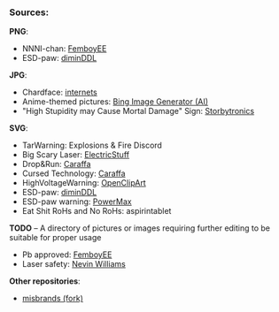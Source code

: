 ### Sources:

**PNG**:
- NNNI-chan: [FemboyEE](https://www.youtube.com/@femboyelectricalengineerin2898)
- ESD-paw: [diminDDL](https://github.com/diminDDL)

**JPG**:
- Chardface: [internets](https://lens.google.com/search?ep=gisbubb&hl=en-DE&re=df&p=AbrfA8oIUCPiFHYAOOD9KN20SN9Lsmovx63IiNQqRqM0AZNPL2TrwUh-fAne-EFVRVPrh_3LyvC3lvewCzY3aCYcmN2ftIXynP_f9IzY8f--ax1_R26MNuZmiCyaw4DiHNATt7yiRIkK17Sa35UJ6TDRVql0k9nJT6_u4K5cq1Np9F_yIdd_fdFDv6w9AFWE_yHs-pIqzgzauJNKNReHjg%3D%3D#lns=W251bGwsbnVsbCxudWxsLG51bGwsbnVsbCxudWxsLDEsIkVrY0tKRE0wWm1Fd1ptSTVMVFpqTXpJdE5EWXdZUzA1TjJVekxXVXhZbVF3WVdRd1pUUXhOUklmVFRGRVZYcHdVRE4yVVhkWlRVbG5SM0JuU1V4dVVERnZWRzFLY0hWNFp3PT0iLG51bGwsbnVsbCxudWxsLG51bGwsbnVsbCxudWxsLFtudWxsLG51bGwsW11dXQ==)
- Anime-themed pictures: [Bing Image Generator (AI)](https://www.bing.com/images/create/)
- "High Stupidity may Cause Mortal Damage" Sign: [Storbytronics](https://www.youtube.com/@storbytronics)

**SVG**:
- TarWarning: Explosions & Fire Discord
- Big Scary Laser: [ElectricStuff](https://www.electricstuff.co.uk)
- Drop&Run: [Caraffa](https://github.com/Caraffa-git)
- Cursed Technology: [Caraffa](https://github.com/Caraffa-git)
- HighVoltageWarning: [OpenClipArt](https://openclipart.org/detail/14450/danger-high-voltage-warning-sign)
- ESD-paw: [diminDDL](https://github.com/diminDDL)
- ESD-paw warning: [PowerMax](https://github.com/power-max)
- Eat Shit RoHs and No RoHs: aspirintablet

**TODO** – A directory of pictures or images requiring further editing to be suitable for proper usage
- Pb approved: [FemboyEE](https://www.youtube.com/channel/UCqh78D0YHNhQevHI2JksAhw)
- Laser safety: [Nevin Williams](https://www.youtube.com/@NevinWilliams71)

**Other repositories**:
- [misbrands (fork)](https://github.com/rogue-shadowdancer/misbrands)

